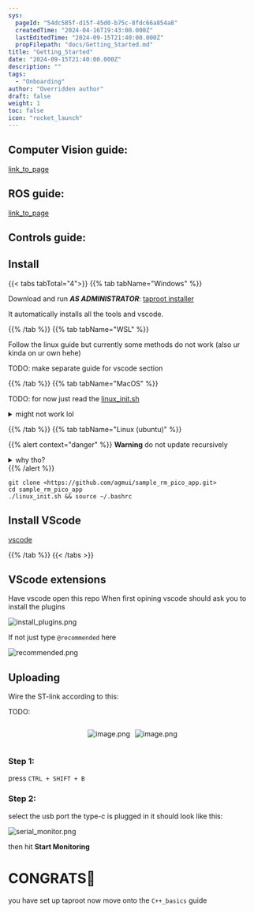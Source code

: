 ```yaml
---
sys:
  pageId: "54dc585f-d15f-45d0-b75c-8fdc66a854a8"
  createdTime: "2024-04-16T19:43:00.000Z"
  lastEditedTime: "2024-09-15T21:40:00.000Z"
  propFilepath: "docs/Getting_Started.md"
title: "Getting_Started"
date: "2024-09-15T21:40:00.000Z"
description: ""
tags:
  - "Onboarding"
author: "Overridden author"
draft: false
weight: 1
toc: false
icon: "rocket_launch"
---
```


## Computer Vision guide:

[link_to_page](86d45bc0-388b-4d26-8848-44f255f73d0e)

## ROS guide:

[link_to_page](3c76c1de-ec8f-46d6-8b0a-294005edc2d5)

## Controls guide:

## Install

{{< tabs tabTotal="4">}}
{{% tab tabName="Windows" %}}

Download and run _**AS ADMINISTRATOR**_: [taproot installer](https://github.com/Thornbots/TeachingFreshies/releases/tag/1.0)

It automatically installs all the tools and vscode.

{{% /tab %}}
{{% tab tabName="WSL" %}}

Follow the linux guide but currently some methods do not work (also ur kinda on ur own hehe)

TODO: make separate guide for vscode section

{{% /tab %}}
{{% tab tabName="MacOS" %}}

TODO: for now just read the [linux_init.sh](https://github.com/agmui/sample_rm_pico_app/blob/main/linux_init.sh)

<details>
<summary>might not work lol</summary>

`brew install libusb pkg-config`

Next install: [vscode](https://code.visualstudio.com/Download)

</details>

{{% /tab %}}
{{% tab tabName="Linux (ubuntu)" %}}

{{% alert context="danger" %}}
**Warning** do not update recursively
<details>
<summary>why tho?</summary>
There are some submodules that may go on for a while (like tinyusb) and I highly
recommend you don't need to get them.
If you want to see what submodules I update just look in `linux_init.sh`
</details>
{{% /alert %}}

```shell
git clone <https://github.com/agmui/sample_rm_pico_app.git>
cd sample_rm_pico_app
./linux_init.sh && source ~/.bashrc
```

## Install VScode

[vscode](https://code.visualstudio.com/Download)

{{% /tab %}}
{{< /tabs >}}

## VScode extensions

Have vscode open this repo
When first opining vscode should ask you to install the plugins

![install_plugins.png](https://prod-files-secure.s3.us-west-2.amazonaws.com/d518164a-d88e-44d1-a4ee-3adb3bd8bce0/89bd30f0-1825-4e77-867b-0a41ce370880/install_plugins.png?X-Amz-Algorithm=AWS4-HMAC-SHA256&X-Amz-Content-Sha256=UNSIGNED-PAYLOAD&X-Amz-Credential=ASIAZI2LB46622W3GTEW%2F20250327%2Fus-west-2%2Fs3%2Faws4_request&X-Amz-Date=20250327T081101Z&X-Amz-Expires=3600&X-Amz-Security-Token=IQoJb3JpZ2luX2VjENj%2F%2F%2F%2F%2F%2F%2F%2F%2F%2FwEaCXVzLXdlc3QtMiJHMEUCIQDQXIJXFug9cgiCCzbyyGZJHqA2%2BoVin4Y8RW9%2BWN0mvAIgYSd5unHfYb6PsdSoInJls2cH%2FIVi7lZX4hlzG%2Brd340q%2FwMIQRAAGgw2Mzc0MjMxODM4MDUiDE2i1OG%2FpBvO1%2BnCFCrcA6lPCLF1Kem9M3WIEVGccVo7rnOd12XgVS4LWi57DnSEwI6MYuG37yg9YYZQV5%2Ba1XwlDoxF%2BjgUKisFWblTVg5a4hm15wrtTupCF2Q4rhc1pwDmrjRp1xyklviKhEsviv4OV7F%2FZZBs1heXCoHaEqtf5dzY%2BrCmaEIYteHpw6kQBIOJ7FtqbeYKu37Ihe1cqC82vsLVDfqeZQk%2BZ3iXYKn2mvWggJJJJ4MByq973xNqSl0II%2FedsSocyrxKRbRMURWy%2B8pwHDPcE6FWDZjyI5bpEGIQhwYS0vioCFwW25myMk7qpFoocI6dKB4PdOvJM%2FU2odHzxrqPzxf3rSGmDeyh8%2B7OkHo%2FBKttJk3%2FjYxhYSk0ZEnWAeRzQIvu2CzXuiW2IAEIgcrYoUCoa83T5QtgNVb%2BAOwESk%2FGnaOq6G2WFABbJ%2FsezbnWU%2BjZteYu3Vo6v0C8AYikQ1dBxxZytkFL4V1zch7hcnmp7FsQOo1uOE8xAkOzP8CCe%2FjmBzq5LKLMprHNCZa3mFhOfIikmwvE8pGSFyXq1ESARWCL0YLBbrSoz7gbyfItUXMM22TK3rP9V1KsJ5r66R6w%2FW7MkZJaXLoCRrQPb%2FfwEtp1gm9WI1bu8SXx4%2BB%2BqcaTMKOGlL8GOqUB6EZHCnlb%2BE38D6FU15Wch4j5TO3JHSdl0dgIsMr8zAzGnfseNw6vrk4WSEwgWCR3caVfjEfhLQsqez36JtOJvNF3I1YPh39C00Uj2N3eMltOyhdCoS0QbbHigu5hA2TY31DKGHizbYSzb035z9h%2FB9iwBnCeKCQxmVVCgFF%2FjpiQAPeKGPx1dLwe5yP8BAiTrkmr4Nz8ZtREH%2F7kUoUEcjDN0XUU&X-Amz-Signature=a131fbe7d96cf164a837ba7de06d85635b674a8f86a2280b50fc932196ddc84a&X-Amz-SignedHeaders=host&x-id=GetObject)

If not just type `@recommended` here  

![recommended.png](https://prod-files-secure.s3.us-west-2.amazonaws.com/d518164a-d88e-44d1-a4ee-3adb3bd8bce0/61e661e9-5d85-4dfc-be0d-8d2097a5e793/recommended.png?X-Amz-Algorithm=AWS4-HMAC-SHA256&X-Amz-Content-Sha256=UNSIGNED-PAYLOAD&X-Amz-Credential=ASIAZI2LB46622W3GTEW%2F20250327%2Fus-west-2%2Fs3%2Faws4_request&X-Amz-Date=20250327T081101Z&X-Amz-Expires=3600&X-Amz-Security-Token=IQoJb3JpZ2luX2VjENj%2F%2F%2F%2F%2F%2F%2F%2F%2F%2FwEaCXVzLXdlc3QtMiJHMEUCIQDQXIJXFug9cgiCCzbyyGZJHqA2%2BoVin4Y8RW9%2BWN0mvAIgYSd5unHfYb6PsdSoInJls2cH%2FIVi7lZX4hlzG%2Brd340q%2FwMIQRAAGgw2Mzc0MjMxODM4MDUiDE2i1OG%2FpBvO1%2BnCFCrcA6lPCLF1Kem9M3WIEVGccVo7rnOd12XgVS4LWi57DnSEwI6MYuG37yg9YYZQV5%2Ba1XwlDoxF%2BjgUKisFWblTVg5a4hm15wrtTupCF2Q4rhc1pwDmrjRp1xyklviKhEsviv4OV7F%2FZZBs1heXCoHaEqtf5dzY%2BrCmaEIYteHpw6kQBIOJ7FtqbeYKu37Ihe1cqC82vsLVDfqeZQk%2BZ3iXYKn2mvWggJJJJ4MByq973xNqSl0II%2FedsSocyrxKRbRMURWy%2B8pwHDPcE6FWDZjyI5bpEGIQhwYS0vioCFwW25myMk7qpFoocI6dKB4PdOvJM%2FU2odHzxrqPzxf3rSGmDeyh8%2B7OkHo%2FBKttJk3%2FjYxhYSk0ZEnWAeRzQIvu2CzXuiW2IAEIgcrYoUCoa83T5QtgNVb%2BAOwESk%2FGnaOq6G2WFABbJ%2FsezbnWU%2BjZteYu3Vo6v0C8AYikQ1dBxxZytkFL4V1zch7hcnmp7FsQOo1uOE8xAkOzP8CCe%2FjmBzq5LKLMprHNCZa3mFhOfIikmwvE8pGSFyXq1ESARWCL0YLBbrSoz7gbyfItUXMM22TK3rP9V1KsJ5r66R6w%2FW7MkZJaXLoCRrQPb%2FfwEtp1gm9WI1bu8SXx4%2BB%2BqcaTMKOGlL8GOqUB6EZHCnlb%2BE38D6FU15Wch4j5TO3JHSdl0dgIsMr8zAzGnfseNw6vrk4WSEwgWCR3caVfjEfhLQsqez36JtOJvNF3I1YPh39C00Uj2N3eMltOyhdCoS0QbbHigu5hA2TY31DKGHizbYSzb035z9h%2FB9iwBnCeKCQxmVVCgFF%2FjpiQAPeKGPx1dLwe5yP8BAiTrkmr4Nz8ZtREH%2F7kUoUEcjDN0XUU&X-Amz-Signature=d85b07c770931b4353bc0a2a88458d66baee8d01adcb86b78f4b6f71dee8527d&X-Amz-SignedHeaders=host&x-id=GetObject)

## Uploading

Wire the ST-link according to this:

TODO:

<div style="display: flex;flex-direction: row; column-gap:10px; max-width: 630px;justify-content: center;">
<div>

![image.png](https://prod-files-secure.s3.us-west-2.amazonaws.com/d518164a-d88e-44d1-a4ee-3adb3bd8bce0/210ecb78-1116-4d7b-b9b7-2292f66fa2c2/image.png?X-Amz-Algorithm=AWS4-HMAC-SHA256&X-Amz-Content-Sha256=UNSIGNED-PAYLOAD&X-Amz-Credential=ASIAZI2LB466VVRPA3JI%2F20250327%2Fus-west-2%2Fs3%2Faws4_request&X-Amz-Date=20250327T081106Z&X-Amz-Expires=3600&X-Amz-Security-Token=IQoJb3JpZ2luX2VjENj%2F%2F%2F%2F%2F%2F%2F%2F%2F%2FwEaCXVzLXdlc3QtMiJIMEYCIQDuJJDQ9zdfX5QsRsbNijPoyY1Prcq5ZRK1xR3K0W10VQIhAMV9sPlmA7evqW10OGRfu77aMx0KSk4vq1eSRH16KQQJKv8DCEEQABoMNjM3NDIzMTgzODA1IgxEsiVC%2FTFiHqU0yZAq3AMJI7msqOIm1qioBae5wt5tk2vM74BFa5CZdGG5DLrSBshjq0zPFtlx24mM63DqlWuYBaFjJDIOEs6Hu6XPUoKAqj6jg0yUNksECRTFkMH7Pb7mIT3wQ42GCTeiQR6xE1X%2B707E3vmkHBLSNxaQS1P0WZsTurcGQJjBCn1P6YfNbIvzNep33pWr7Ipmsdft7l%2BP5TgcfistLuCcI6%2BP489TGskQckSw4zcy7kYZQyCTndlIVYcARxH7ApFWzcsT%2BWQFFtGkmLEnm%2FUB3RdqtP2BjMyFW0UjrIImtTQr0Eai0dxgKts6p7fY5J83cUh2EeoghGJA9nj4ZaRQKgj5WHY%2Bgs%2BW05ANHk9VwzKxqhb9vnWBJp4lXEyKgIBFvsCmxF%2F%2BwoPjRYpuVHNnMWxq7QdWGNlNKNbD6pb1RomARC68f6%2BWOnZbTVqi0KaHGAgCpAsUJCQPPyeJYqYTkB4vIqrQIiygLb6JawEuXC2KAKkxtOuuW7cV2LFD6UKnvV3OM3k2fKomMyA9sEAcrhVV41YfWWa%2FfhWtSiSuNYH3Z9iC5hsZPCOua%2BhNSyuexxl4zNy1aXmZ%2FvCZmrc4QkqJR%2F%2BeNzH%2FGPlz9EwCyY41OVlWf0ord7SngSAXXknhmTChhpS%2FBjqkATLrz%2B4Hfg%2BnfDUTzqY3mIUpl6eaIy3Lm7IAs8MVJwKNRAM%2F0ASjBVmt%2B62UqYSaHM5BnYxi8ptpGJ7mYy8M4PnPYRVy%2FpovRap4PX5B2HE4Ki4ZM5%2BOmwVUzVeqF0RBiDo4T7eqFSJrUMUyBNPQ2w%2FQxl8DdKDEolIyVOhxLYII%2FfXGRkfVbqMcGGaTlx9v0lYFBjygLfMSBRa3AlENrFdXHfmi&X-Amz-Signature=46b254b328b74f0af783ee9c0da016b1531b7f5df339db29edc6c1870fdc097b&X-Amz-SignedHeaders=host&x-id=GetObject)

</div>
<div>

![image.png](https://prod-files-secure.s3.us-west-2.amazonaws.com/d518164a-d88e-44d1-a4ee-3adb3bd8bce0/33a0fd0f-8ca6-4a86-8e09-26e95ded1fff/image.png?X-Amz-Algorithm=AWS4-HMAC-SHA256&X-Amz-Content-Sha256=UNSIGNED-PAYLOAD&X-Amz-Credential=ASIAZI2LB466TU56V3NI%2F20250327%2Fus-west-2%2Fs3%2Faws4_request&X-Amz-Date=20250327T081107Z&X-Amz-Expires=3600&X-Amz-Security-Token=IQoJb3JpZ2luX2VjENj%2F%2F%2F%2F%2F%2F%2F%2F%2F%2FwEaCXVzLXdlc3QtMiJIMEYCIQDKWOvVlY79k42qVPcuBUgfRoZDvB0ViqnIZ3x772pOQQIhAIGsPLuIvB7RB8O5XvSrnJFsIlSh78u1pbBxud1ju%2Fo4Kv8DCEEQABoMNjM3NDIzMTgzODA1IgxG6aB3gYJhn7SdWEUq3ANaNtQQO4tWmQDPnbyxLSdG44GMugoy7pP2NVEF5KtBw%2BSyp9%2BatMn9pB3hDqPyCmL%2FrZ01u0%2FwXAwW3Kk4ZfyBSl1txkRc5HM%2FFF4gOXic7uGEgxvJHmuotDkhQWZDpeAqwjYzCQQF45CEBAGfRfTAOHEs9H%2FUus89DKduLNWFjzl3xMU%2B4NSQn1TxWihavrPte4UROS0IpJrpgYGGF%2B%2FQCNgiIP28t%2BgWXVzj%2F%2BHQlosfuQ946ZQsr2VooKvbNHHnYsIdKSCVnSEcczIoL5yq79BK%2FL2nGgVuXzOhy78eR%2BvWiiXB6UAXWDzdJT8DRjXqG8W77OYJM%2BDtlFPUmLMFjR%2BiZWPFqMQ1Vxir%2FPswcyTJt3wviQmzqpSOewtjPys67%2Fk2NB010kJAozJT7q%2FOrwm9%2B3cI6ZS657OKTTGMWv1CwcxP39yeZTRp9bjmH%2BjlW4uNb0bCuSOPsd%2BgGq%2Fn%2FcleyIdvBl4WFmwcAdiNbvZ0S0ZevLbXCjEfWi%2BoSfokHtK7j3RK17e6Txm130enjNXjncZubdK%2F8gP1nZlEnd0V3EPsCks47i10eSSt9wDaQrTsL94M%2BrzOMnP1mXicK3F3t%2Fh4xUERE6bgD1zBIzN%2BVS0W5PMugLiLLzC2hpS%2FBjqkAdTFp%2BlOOS%2Fr29eEx7B2SA3f2N16ThyCeHuvLU18BFPUePqOVojqQ59Uqu35XyrTF8UXwg6%2BSibVnZCSEK7YPQ8JIIetsocs6gs7rAAsAFcnJWVmdGPVy0F%2FgXGw4rrTAzTFCPC6Dq5%2BzDrhB%2Bk%2BLpyCa0WcgsmGzK8zmL8IDEx6492hUDVcVr72n1lg8eM1pO4Vcx7m5vlpvpg44ViDaYCx5LBR&X-Amz-Signature=007bd57d6451713a994b5296723769c14be521a38ebdeb3026566083c8aad640&X-Amz-SignedHeaders=host&x-id=GetObject)

</div>
</div>

### Step 1:

press `CTRL + SHIFT + B`

### Step 2:

select the usb port the type-c is plugged in it should look like this:

![serial_monitor.png](https://prod-files-secure.s3.us-west-2.amazonaws.com/d518164a-d88e-44d1-a4ee-3adb3bd8bce0/f03f4774-05d4-4393-b6a0-d5efb6d315ab/serial_monitor.png?X-Amz-Algorithm=AWS4-HMAC-SHA256&X-Amz-Content-Sha256=UNSIGNED-PAYLOAD&X-Amz-Credential=ASIAZI2LB46622W3GTEW%2F20250327%2Fus-west-2%2Fs3%2Faws4_request&X-Amz-Date=20250327T081101Z&X-Amz-Expires=3600&X-Amz-Security-Token=IQoJb3JpZ2luX2VjENj%2F%2F%2F%2F%2F%2F%2F%2F%2F%2FwEaCXVzLXdlc3QtMiJHMEUCIQDQXIJXFug9cgiCCzbyyGZJHqA2%2BoVin4Y8RW9%2BWN0mvAIgYSd5unHfYb6PsdSoInJls2cH%2FIVi7lZX4hlzG%2Brd340q%2FwMIQRAAGgw2Mzc0MjMxODM4MDUiDE2i1OG%2FpBvO1%2BnCFCrcA6lPCLF1Kem9M3WIEVGccVo7rnOd12XgVS4LWi57DnSEwI6MYuG37yg9YYZQV5%2Ba1XwlDoxF%2BjgUKisFWblTVg5a4hm15wrtTupCF2Q4rhc1pwDmrjRp1xyklviKhEsviv4OV7F%2FZZBs1heXCoHaEqtf5dzY%2BrCmaEIYteHpw6kQBIOJ7FtqbeYKu37Ihe1cqC82vsLVDfqeZQk%2BZ3iXYKn2mvWggJJJJ4MByq973xNqSl0II%2FedsSocyrxKRbRMURWy%2B8pwHDPcE6FWDZjyI5bpEGIQhwYS0vioCFwW25myMk7qpFoocI6dKB4PdOvJM%2FU2odHzxrqPzxf3rSGmDeyh8%2B7OkHo%2FBKttJk3%2FjYxhYSk0ZEnWAeRzQIvu2CzXuiW2IAEIgcrYoUCoa83T5QtgNVb%2BAOwESk%2FGnaOq6G2WFABbJ%2FsezbnWU%2BjZteYu3Vo6v0C8AYikQ1dBxxZytkFL4V1zch7hcnmp7FsQOo1uOE8xAkOzP8CCe%2FjmBzq5LKLMprHNCZa3mFhOfIikmwvE8pGSFyXq1ESARWCL0YLBbrSoz7gbyfItUXMM22TK3rP9V1KsJ5r66R6w%2FW7MkZJaXLoCRrQPb%2FfwEtp1gm9WI1bu8SXx4%2BB%2BqcaTMKOGlL8GOqUB6EZHCnlb%2BE38D6FU15Wch4j5TO3JHSdl0dgIsMr8zAzGnfseNw6vrk4WSEwgWCR3caVfjEfhLQsqez36JtOJvNF3I1YPh39C00Uj2N3eMltOyhdCoS0QbbHigu5hA2TY31DKGHizbYSzb035z9h%2FB9iwBnCeKCQxmVVCgFF%2FjpiQAPeKGPx1dLwe5yP8BAiTrkmr4Nz8ZtREH%2F7kUoUEcjDN0XUU&X-Amz-Signature=abd2e0fc6e8a0ee735170148ef32a189ddf7db6795b975eeb3de9b69dc16cbb0&X-Amz-SignedHeaders=host&x-id=GetObject)

then hit **Start Monitoring**

# CONGRATS🎉

you have set up taproot now move onto the `C++_basics` guide
